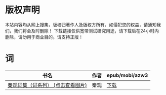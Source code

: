 # 版权声明

本站内容均从网上搜集，版权归著作人及版权方所有，如侵犯您的权益，请通知我们，我们将会及时删除！ 下载链接仅供宽带测试研究用途，请下载后在24小时内删除，请勿用于商业目的。请支持正版！

# 词

| 书名 | 作者 | epub/mobi/azw3 |
| --- | --- | --- |
| [秦观词集（词系列） (点击查看图片)](https://www.dushupai.com/attachment/2024/06/06/d3b8f8bc3ac591dc.jpg) | 秦观 | [下载](https://url89.ctfile.com/f/31084289-1357033132-aa3b54?p=8866) |

